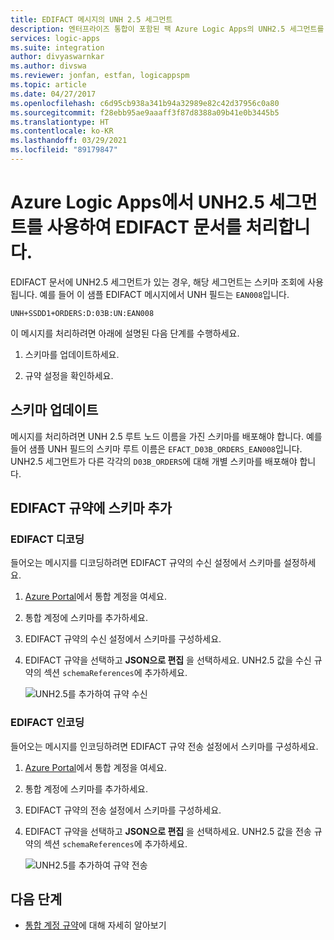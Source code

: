 ```yaml
---
title: EDIFACT 메시지의 UNH 2.5 세그먼트
description: 엔터프라이즈 통합이 포함된 팩 Azure Logic Apps의 UNH2.5 세그먼트를 사용하여 EDIFACT 메시지 해결
services: logic-apps
ms.suite: integration
author: divyaswarnkar
ms.author: divswa
ms.reviewer: jonfan, estfan, logicappspm
ms.topic: article
ms.date: 04/27/2017
ms.openlocfilehash: c6d95cb938a341b94a32989e82c42d37956c0a80
ms.sourcegitcommit: f28ebb95ae9aaaff3f87d8388a09b41e0b3445b5
ms.translationtype: HT
ms.contentlocale: ko-KR
ms.lasthandoff: 03/29/2021
ms.locfileid: "89179847"
---
```

# <a name="handle-edifact-documents-with-unh25-segments-in-azure-logic-apps"></a>Azure Logic Apps에서 UNH2.5 세그먼트를 사용하여 EDIFACT 문서를 처리합니다.

EDIFACT 문서에 UNH2.5 세그먼트가 있는 경우, 해당 세그먼트는 스키마 조회에 사용됩니다. 예를 들어 이 샘플 EDIFACT 메시지에서 UNH 필드는 `EAN008`입니다.

`UNH+SSDD1+ORDERS:D:03B:UN:EAN008`

이 메시지를 처리하려면 아래에 설명된 다음 단계를 수행하세요.

1. 스키마를 업데이트하세요.

1. 규약 설정을 확인하세요.

## <a name="update-the-schema"></a>스키마 업데이트

메시지를 처리하려면 UNH 2.5 루트 노드 이름을 가진 스키마를 배포해야 합니다. 예를 들어 샘플 UNH 필드의 스키마 루트 이름은 `EFACT_D03B_ORDERS_EAN008`입니다. UNH2.5 세그먼트가 다른 각각의 `D03B_ORDERS`에 대해 개별 스키마를 배포해야 합니다.

## <a name="add-schema-to-edifact-agreement"></a>EDIFACT 규약에 스키마 추가

### <a name="edifact-decode"></a>EDIFACT 디코딩

들어오는 메시지를 디코딩하려면 EDIFACT 규약의 수신 설정에서 스키마를 설정하세요.

1. [Azure Portal](https://portal.azure.com)에서 통합 계정을 여세요.

1. 통합 계정에 스키마를 추가하세요.

1. EDIFACT 규약의 수신 설정에서 스키마를 구성하세요.

1. EDIFACT 규약을 선택하고 **JSON으로 편집** 을 선택하세요. UNH2.5 값을 수신 규약의 섹션 `schemaReferences`에 추가하세요.

   ![UNH2.5를 추가하여 규약 수신](./media/logic-apps-enterprise-integration-edifact_inputfile_unh2.5/image1.png)

### <a name="edifact-encode"></a>EDIFACT 인코딩

들어오는 메시지를 인코딩하려면 EDIFACT 규약 전송 설정에서 스키마를 구성하세요.

1. [Azure Portal](https://portal.azure.com)에서 통합 계정을 여세요.

1. 통합 계정에 스키마를 추가하세요.

1. EDIFACT 규약의 전송 설정에서 스키마를 구성하세요.

1. EDIFACT 규약을 선택하고 **JSON으로 편집** 을 선택하세요. UNH2.5 값을 전송 규약의 섹션 `schemaReferences`에 추가하세요.

   ![UNH2.5를 추가하여 규약 전송](./media/logic-apps-enterprise-integration-edifact_inputfile_unh2.5/image2.png)

## <a name="next-steps"></a>다음 단계

* [통합 계정 규약](../logic-apps/logic-apps-enterprise-integration-agreements.md)에 대해 자세히 알아보기
